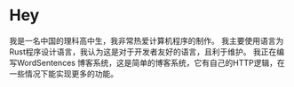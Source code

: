 # Hey

我是一名中国的理科高中生，我非常热爱计算机程序的制作。
我主要使用语言为 Rust程序设计语言，我认为这是对于开发者友好的语言，且利于维护。
我正在编写WordSentences 博客系统，这是简单的博客系统，它有自己的HTTP逻辑，在一些情况下能实现更多的功能。
<!--感觉一股人机味-->
